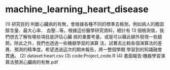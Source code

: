 # machine_learning_heart_disease
(1) 研究目的:判斷心臟病的有無，會根據各種不同的標準去檢測，例如病人的膽固醇含量、最大心率、 血壓…等。根據這份醫學研究資料，總計有 13 個檢測值，我們想去了解有哪些項目是評估心臟 病的重要考量，或是可以藉此額外發現一些趨勢。除此之外，我們也透過一些機器學習的演算 法，試著去比較各個演算法的差異、預測的精準度。希望透過這次的期末報告，將一整個學期 學習到的知識融會貫通。 
(2) dataset:heart.csv
(3) code:Project_code.R
(4) 書面報告:機器學習演算法預測心臟病的有無.pdf
